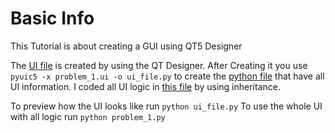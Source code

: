 # Basic Info
This Tutorial is about creating a GUI using QT5 Designer

The [UI file](problem_1.ui) is created by using the QT Designer.
After Creating it you use `pyuic5 -x problem_1.ui -o ui_file.py` to create the [python file](ui_file.py) that have all UI information.
I coded all UI logic in [this file](problem_1.py) by using inheritance.

To preview how the UI looks like run `python ui_file.py`
To use the whole UI with all logic run `python problem_1.py`

